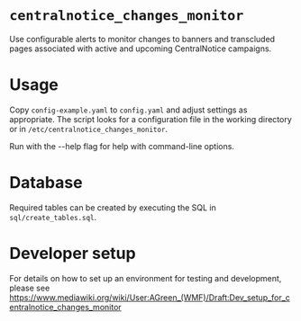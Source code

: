 `centralnotice_changes_monitor`
=================================

Use configurable alerts to monitor changes to banners and transcluded pages associated
with active and upcoming CentralNotice campaigns.

# Usage

Copy `config-example.yaml` to `config.yaml` and adjust settings as appropriate.
The script looks for a configuration file in the working directory or in
`/etc/centralnotice_changes_monitor`.

Run with the --help flag for help with command-line options.


# Database

Required tables can be created by executing the SQL in `sql/create_tables.sql`.


# Developer setup

For details on how to set up an environment for testing and development, please see
https://www.mediawiki.org/wiki/User:AGreen_(WMF)/Draft:Dev_setup_for_centralnotice_changes_monitor